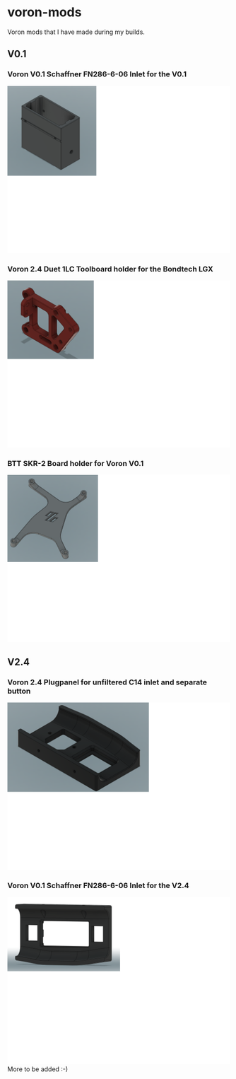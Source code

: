 # voron-mods
 Voron mods that I have made during my builds.
 ## V0.1
 ### Voron V0.1 Schaffner FN286-6-06 Inlet for the V0.1
 ![Schaffner FN286-6-06 Inlet for the V0.1](https://github.com/gixxerfast/voron-mods/blob/main/V0.1/Schaffner%20FN286-6-06%20power%20inlet%20V0.1/img/power_inlet.png)
 ### Voron 2.4 Duet 1LC Toolboard holder for the Bondtech LGX
 ![lgx-duet-1lc-holder](https://github.com/gixxerfast/voron-mods/blob/main/V0.1/lgx-duet-1lc-holder/img/side.png?raw=true)
 ### BTT SKR-2 Board holder for Voron V0.1
 ![skr-board-holder-v01](https://github.com/gixxerfast/voron-mods/blob/main/V0.1/BTT%20SKR2%20board%20holder/img/skr-board-holder-v01.png)
 ## V2.4
 ### Voron 2.4 Plugpanel for unfiltered C14 inlet and separate button
 ![plugpanelV2.4](https://github.com/gixxerfast/voron-mods/blob/main/V2.4/plugpanelV2.4/img/plugpanel.png)
 ### Voron V0.1 Schaffner FN286-6-06 Inlet for the V2.4
 ![Schaffner FN286-6-6 Inlet for the V2.4](https://github.com/gixxerfast/voron-mods/blob/main/V2.4/Schaffner-FN286-6-06%20Plug%20Panel/img/plug_panel.png)
 More to be added :-)
 

